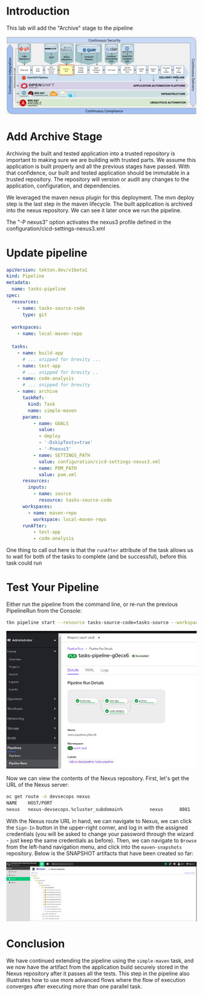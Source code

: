 # Introduction

This lab will add the "Archive" stage to the pipeline

![Archive App Stage](images/openshift-pipeline-archive.png)

# Add Archive Stage

Archiving the built and tested application into a trusted repository is important to making sure we are building with trusted parts.  We assume this application is built properly and all the previous stages have passed.  With that confidence, our built and tested application should be immutable in a trusted repository.  The repository will version or audit any changes to the application, configuration, and dependencies.

We leveraged the maven nexus plugin for this deployment.  The mvn deploy step is the last step in the maven lifecycle.  The built application is archived into the nexus repository.  We can see it later once we run the pipeline.

The "-P nexus3" option activates the nexus3 profile defined in the configuration/cicd-settings-nexus3.xml

# Update pipeline

```yaml
apiVersion: tekton.dev/v1beta1
kind: Pipeline
metadata:
  name: tasks-pipeline
spec:
  resources:
    - name: tasks-source-code
      type: git

  workspaces:
    - name: local-maven-repo

  tasks:
    - name: build-app
      # ... snipped for brevity ... 
    - name: test-app
      # ... snipped for brevity .. 
    - name: code-analysis
      # ... snipped for brevity
    - name: archive
      taskRef:
        kind: Task
        name: simple-maven
      params:
          - name: GOALS
            value: 
            - deploy
            - '-DskipTests=true'
            - '-Pnexus3' 
          - name: SETTINGS_PATH
            value: configuration/cicd-settings-nexus3.xml
          - name: POM_PATH
            value: pom.xml
      resources:
        inputs:
          - name: source
            resource: tasks-source-code
      workspaces:
        - name: maven-repo
          workspace: local-maven-repo
      runAfter:
          - test-app
          - code-analysis
```

One thing to call out here is that the `runAfter` attribute of the task allows us to wait for both of the tasks to complete (and be successful), before this task could run

# Test Your Pipeline

Either run the pipeline from the command line, or re-run the previous PipelineRun from the Console:
```bash
tkn pipeline start --resource tasks-source-code=tasks-source --workspace name=local-maven-repo,claimName=maven-repo-pvc tasks-pipeline --showlog
```

![Archive Pipeline Run Results](images/archive_pipeline_results.png)

Now we can view the contents of the Nexus repository. First, let's get the URL of the Nexus server:
```bash
oc get route -n devsecops nexus
NAME    HOST/PORT                                                                PATH   SERVICES   PORT   TERMINATION   WILDCARD
nexus   nexus-devsecops.%cluster_subdomain%          nexus      8081                 None

```

With the Nexus route URL in hand, we can navigate to Nexus, we can click the `Sign-In` button in the upper-right corner, and log in with the assigned credentials (you will be asked to change your password through the wizard - just keep the same credentials as before). Then, we can navigate to `Browse` from the left-hand navigation menu, and click into the `maven-snapshots` repository. Below is the SNAPSHOT artifacts that have been created so far: 

![Nexus artifacts](images/nexus_artifacts_tasks.png)


# Conclusion

We have continued extending the pipeline using the `simple-maven` task, and we now have the artifact from the application build securely stored in the Nexus repository after it passes all the tests. This step in the pipeline also illustrates how to use more advanced flows where the flow of execution converges after executing more than one parallel task. 

